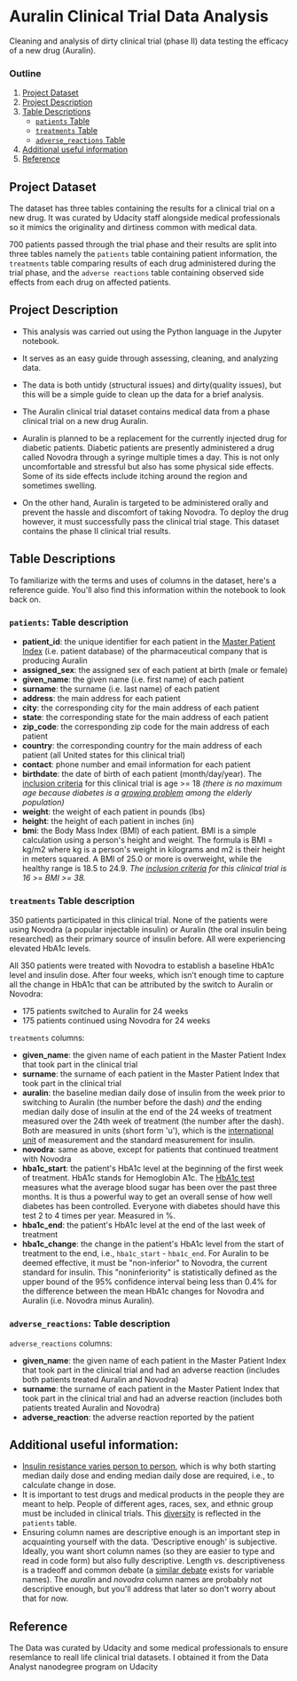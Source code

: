 # Auralin Clinical Trial Data Analysis

Cleaning and analysis of dirty clinical trial (phase II) data testing the efficacy of a new drug (Auralin). 

### Outline
1. [Project Dataset](#topic1)
2. [Project Description](#topic2)
3. [Table Descriptions](#topic3)
    - [`patients` Table](#topic4)
    - [`treatments` Table](#topic5) 
    - [`adverse_reactions` Table](#topic6)
4. [Additional useful information](#topic7)
5. [Reference](#topic8)

## Project Dataset <a id='topic1'></a>
The dataset has three tables containing the results for a clinical trial on a new drug. It was curated by Udacity staff alongside medical professionals so it mimics the originality and dirtiness common with medical data. 

700 patients passed through the trial phase and their results are split into three tables namely the `patients` table containing patient information, the `treatments` table comparing results of each drug administered during the trial phase, and the `adverse reactions` table containing observed side effects from each drug on affected patients.

## Project Description <a id='topic2'></a>
- This analysis was carried out using the Python language in the Jupyter notebook. 
- It serves as an easy guide through assessing, cleaning, and analyzing data. 
- The data is both untidy (structural issues) and dirty(quality issues), but this will be a simple guide to clean up the data for a brief analysis.
- The Auralin clinical trial dataset contains medical data from a phase clinical trial on a new drug Auralin. 
- Auralin is planned to be a replacement for the currently injected drug for diabetic patients. Diabetic patients are presently administered a drug called Novodra through a syringe multiple times a day. This is not only uncomfortable and stressful but also has some physical side effects. Some of its side effects include itching around the region and sometimes swelling.

- On the other hand, Auralin is targeted to be administered orally and prevent the hassle and discomfort of taking Novodra. To deploy the drug however, it must successfully pass the clinical trial stage. This dataset contains the phase II clinical trial results.



## Table Descriptions <a id='topic3'></a>

To familiarize with the terms and uses of columns in the dataset, here's a reference guide. You'll also find this information within the notebook to look back on.

### `patients`: Table description <a id='topic4'></a>

- **patient_id**: the unique identifier for each patient in the [Master Patient Index](https://en.wikipedia.org/wiki/Enterprise_master_patient_index) (i.e. patient database) of the pharmaceutical company that is producing Auralin
- **assigned_sex**: the assigned sex of each patient at birth (male or female)
- **given_name**: the given name (i.e. first name) of each patient
- **surname**: the surname (i.e. last name) of each patient
- **address**: the main address for each patient
- **city**: the corresponding city for the main address of each patient
- **state**: the corresponding state for the main address of each patient
- **zip_code**: the corresponding zip code for the main address of each patient
- **country**: the corresponding country for the main address of each patient (all United states for this clinical trial)
- **contact**: phone number and email information for each patient
- **birthdate**: the date of birth of each patient (month/day/year). The [inclusion criteria](https://en.wikipedia.org/wiki/Inclusion_and_exclusion_criteria) for this clinical trial is  age >= 18 *(there is no maximum age because diabetes is a [growing problem](http://www.diabetes.co.uk/diabetes-and-the-elderly.html) among the elderly population)*
- **weight**: the weight of each patient in pounds (lbs)
- **height**: the height of each patient in inches (in)
- **bmi**: the Body Mass Index (BMI) of each patient. BMI is a simple calculation using a person's height and weight. The formula is BMI = kg/m2 where kg is a person's weight in kilograms and m2 is their height in meters squared. A BMI of 25.0 or more is overweight, while the healthy range is 18.5 to 24.9. *The [inclusion criteria](https://en.wikipedia.org/wiki/Inclusion_and_exclusion_criteria) for this clinical trial is 16 >= BMI >= 38.*

### `treatments` Table description <a id='topic5'></a>
 
350 patients participated in this clinical trial. None of the patients were using Novodra (a popular injectable insulin) or Auralin (the oral insulin being researched) as their primary source of insulin before.  All were experiencing elevated HbA1c levels.

All 350 patients were treated with Novodra to establish a baseline HbA1c level and insulin dose. After four weeks, which isn’t enough time to capture all the change in HbA1c that can be attributed by the switch to Auralin or Novodra:
- 175 patients switched to Auralin for 24 weeks
- 175 patients continued using Novodra for 24 weeks

`treatments` columns:
- **given_name**: the given name of each patient in the Master Patient Index that took part in the clinical trial
- **surname**: the surname of each patient in the Master Patient Index that took part in the clinical trial
- **auralin**: the baseline median daily dose of insulin from the week prior to switching to Auralin (the number before the dash) *and* the ending median daily dose of insulin at the end of the 24 weeks of treatment measured over the 24th week of treatment (the number after the dash). Both are measured in units (short form 'u'), which is the [international unit](https://en.wikipedia.org/wiki/International_unit) of measurement and the standard measurement for insulin.
- **novodra**: same as above, except for patients that continued treatment with Novodra
- **hba1c_start**: the patient's HbA1c level at the beginning of the first week of treatment. HbA1c stands for Hemoglobin A1c. The [HbA1c test](https://depts.washington.edu/uwcoe/healthtopics/diabetes.html) measures what the average blood sugar has been over the past three months. It is thus a powerful way to get an overall sense of how well diabetes has been controlled. Everyone with diabetes should have this test 2 to 4 times per year. Measured in %.
- **hba1c_end**: the patient's HbA1c level at the end of the last week of treatment
- **hba1c_change**: the change in the patient's HbA1c level from the start of treatment to the end, i.e., `hba1c_start` - `hba1c_end`. For Auralin to be deemed effective, it must be "non-inferior" to Novodra, the current standard for insulin. This "noninferiority" is statistically defined as the upper bound of the 95% confidence interval being less than 0.4% for the difference between the mean HbA1c changes for Novodra and Auralin (i.e. Novodra minus Auralin).


### `adverse_reactions`: Table description <a id='topic6'></a>

`adverse_reactions` columns:
- **given_name**: the given name of each patient in the Master Patient Index that took part in the clinical trial and had an adverse reaction (includes both patients treated Auralin and Novodra)
- **surname**: the surname of each patient in the Master Patient Index that took part in the clinical trial and had an adverse reaction (includes both patients treated Auralin and Novodra)
- **adverse_reaction**: the adverse reaction reported by the patient

## Additional useful information: <a id='topic7'></a>

- [Insulin resistance varies person to person](http://www.tudiabetes.org/forum/t/how-much-insulin-is-too-much-on-a-daily-basis/9804/5), which is why both starting median daily dose and ending median daily dose are required, i.e., to calculate change in dose.
- It is important to test drugs and medical products in the people they are meant to help. People of different ages, races, sex, and ethnic group must be included in clinical trials. This [diversity](https://www.clinicalleader.com/doc/an-fda-perspective-on-patient-diversity-in-clinical-trials-0001) is reflected in the `patients` table.
- Ensuring column names are descriptive enough is an important step in acquainting yourself with the data. 'Descriptive enough' is subjective. Ideally, you want short column names (so they are easier to type and read in code form) but also fully descriptive. Length vs. descriptiveness is a tradeoff and common debate (a [similar debate](https://softwareengineering.stackexchange.com/questions/176582/is-there-an-excuse-for-short-variable-names) exists for variable names). The *auralin* and *novodra* column names are probably not descriptive enough, but you'll address that later so don't worry about that for now.

## Reference <a id='topic8'></a>

The Data was curated by Udacity and some medical professionals to ensure resemlance to reall life clinical trial datasets. I obtained it from the Data Analyst nanodegree program on Udacity